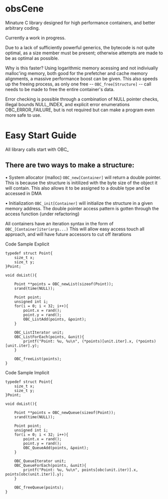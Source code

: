 # obsCene
Minature C library designed for high performance containers, and better arbitrary coding.

Currently a work in progress.

Due to a lack of sufficiently powerful generics, the bytecode is not quite optimal, as a size member must be present; otherwise attempts are made to be as optimal as possible.

Why is this faster? Using logarithmic memory acessing and not indiviually malloc'ing memory, both good for the prefetcher and cache memory alignments, a massive performance boost can be given. This also speeds up the freeing process, as only one free -- `OBC_free[Structure]` -- call needs to be made to free the entire container's data.



Error checking is possible through a combination of NULL pointer checks, illegal bounds NULL_INDEX, and explicit error enumerations OBC_ERROR_FAILURE, but is not required but can make a program even more safe to use.


Easy Start Guide
==

All library calls start with OBC_

There are two ways to make a structure:
--

• System allocator (malloc) `OBC_new[Container]` will return a double pointer. 
 This is because the structure is initilized with the byte size of the object it will contain.
 This also allows it to be assigned to a double type and be accessed in DMA
 
• Initialization `OBC_init[Container]` will initialize the structure in a given memory address.
  The double pointer access pattern is gotten through the access function {under refactoring}

All containers have an iteration syntax in the form of `OBC_[Container]iter(args...)`
This will allow easy access touch all approach, and will have future accessors to cut off iterations


Code Sample Explicit
```
typedef struct Point{
    size_t x;
    size_t y;
}Point;

void doList(){

    Point **points = OBC_newList(sizeof(Point));
    srand(time(NULL));

    Point point;
    unsigned int i;
    for(i = 0; i < 32; i++){
        point.x = rand();
        point.y = rand();
        OBC_ListAdd(points, &point);
    }

    OBC_ListIterator unit;
    OBC_ListForEach(points, &unit){
        printf("Point: %u, %u\n", (*points)[unit.iter].x, (*points)[unit.iter].y);
    }

    OBC_freeList(points);
}
```


Code Sample Implicit
```
typedef struct Point{
    size_t x;
    size_t y;
}Point;

void doList(){

    Point **points = OBC_newQueue(sizeof(Point));
    srand(time(NULL));

    Point point;
    unsigned int i;
    for(i = 0; i < 32; i++){
        point.x = rand();
        point.y = rand();
        OBC_QueueAdd(points, &point);
    }

    OBC_QueueIterator unit;
    OBC_QueueForEach(points, &unit){
        printf("Point: %u, %u\n", points[obc(unit.iter)].x, points[obc(unit.iter)].y);
    }

    OBC_freeQueue(points);
}
```
